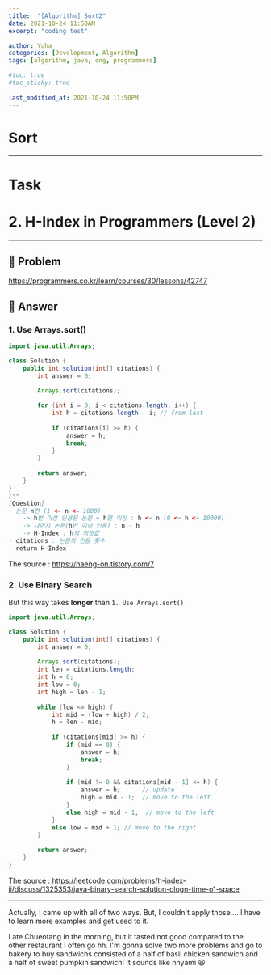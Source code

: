 ```yaml
---
title:  "[Algorithm] Sort2"
date: 2021-10-24 11:50AM
excerpt: "coding test"

author: Yuha
categories: [Development, Algorithm]
tags: [algorithm, java, eng, programmers]

#toc: true
#toc_sticky: true
 
last_modified_at: 2021-10-24 11:50PM
---
```

# Sort
---

# Task
# 2. H-Index in Programmers (Level 2)
---
## 📌 Problem
<https://programmers.co.kr/learn/courses/30/lessons/42747>

## 📌 Answer
###  1. Use Arrays.sort()

```java
import java.util.Arrays;

class Solution {
    public int solution(int[] citations) {
        int answer = 0;

        Arrays.sort(citations);
        
        for (int i = 0; i < citations.length; i++) {
            int h = citations.length - i; // from last
            
            if (citations[i] >= h) {
                answer = h;
                break;
            }
        }
   
        return answer;
    }
}
/**
[Question]
- 논문 n편 (1 <= n <= 1000)
    -> h번 이상 인용된 논문 = h편 이상 : h <= n (0 <= h <= 10000)
    -> 나머지 논문(h번 이하 인용) : n - h
    -> H-Index : h의 최댓값
- citations : 논문의 인용 횟수
- return H-Index
```
The source : <https://haeng-on.tistory.com/7>

### 2. Use Binary Search
But this way takes **longer** than `1. Use Arrays.sort()`
```java
import java.util.Arrays;

class Solution {
    public int solution(int[] citations) {
        int answer = 0;
        
        Arrays.sort(citations);
        int len = citations.length;
        int h = 0;
        int low = 0;
        int high = len - 1;
        
        while (low <= high) {
            int mid = (low + high) / 2;
            h = len - mid;
            
            if (citations[mid] >= h) {
                if (mid == 0) {
                    answer = h;
                    break;
                }
                
                if (mid != 0 && citations[mid - 1] <= h) {
                    answer = h;      // update
                    high = mid - 1;  // move to the left
                }
                else high = mid - 1;  // move to the left
            }
            else low = mid + 1; // move to the right
        } 
        
        return answer;
    }
}
```
The source : <https://leetcode.com/problems/h-index-ii/discuss/1325353/java-binary-search-solution-ologn-time-o1-space>

---
Actually, I came up with all of two ways. But, I couldn't apply those....
I have to learn more examples and get used to it.

I ate Chueotang in the morning, but it tasted not good compared to the other restaurant I often go hh.
I'm gonna solve two more problems and go to bakery to buy sandwichs consisted of a half of basil chicken sandwich and a half of sweet pumpkin sandwich!
It sounds like nnyami 😆
